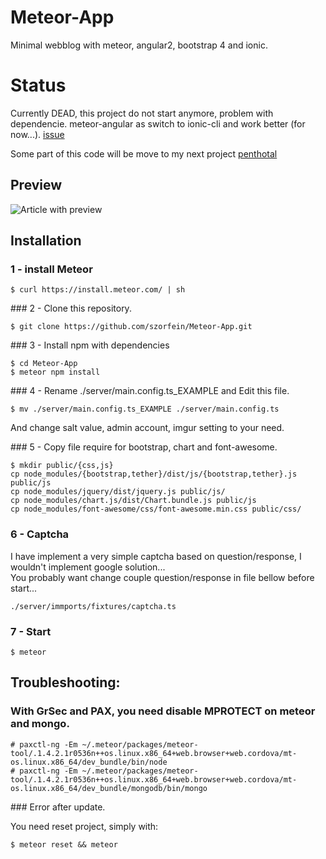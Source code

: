 # Meteor-App
Minimal webblog with meteor, angular2, bootstrap 4 and ionic.

# Status

Currently DEAD, this project do not start anymore, problem with dependencie. meteor-angular as switch to ionic-cli and work better (for now...). [issue](https://github.com/Urigo/Ionic2-MeteorCLI-WhatsApp/issues)

Some part of this code will be move to my next project [penthotal](https://github.com/szorfein/penthotal)

## Preview

![Article with preview](https://raw.githubusercontent.com/szorfein/Meteor-App/master/screenshot.jpg)

## Installation 

### 1 - install Meteor 

    $ curl https://install.meteor.com/ | sh
    
### 2 - Clone this repository.

    $ git clone https://github.com/szorfein/Meteor-App.git 

### 3 - Install npm with dependencies

    $ cd Meteor-App
    $ meteor npm install
    
### 4 - Rename ./server/main.config.ts_EXAMPLE and Edit this file. 

    $ mv ./server/main.config.ts_EXAMPLE ./server/main.config.ts

And change salt value, admin account, imgur setting to your need.

### 5 - Copy file require for bootstrap, chart and font-awesome.

    $ mkdir public/{css,js}
    cp node_modules/{bootstrap,tether}/dist/js/{bootstrap,tether}.js public/js
    cp node_modules/jquery/dist/jquery.js public/js/
    cp node_modules/chart.js/dist/Chart.bundle.js public/js
    cp node_modules/font-awesome/css/font-awesome.min.css public/css/

### 6 - Captcha

I have implement a very simple captcha based on question/response, I wouldn't implement google solution...    
You probably want change couple question/response in file bellow before start...

    ./server/immports/fixtures/captcha.ts

### 7 - Start

    $ meteor

## Troubleshooting:

### With GrSec and PAX, you need disable MPROTECT on meteor and mongo.

    # paxctl-ng -Em ~/.meteor/packages/meteor-tool/.1.4.2.1r0536n++os.linux.x86_64+web.browser+web.cordova/mt-os.linux.x86_64/dev_bundle/bin/node
    # paxctl-ng -Em ~/.meteor/packages/meteor-tool/.1.4.2.1r0536n++os.linux.x86_64+web.browser+web.cordova/mt-os.linux.x86_64/dev_bundle/mongodb/bin/mongo 

### Error after update.

You need reset project, simply with:

```
$ meteor reset && meteor 

```
